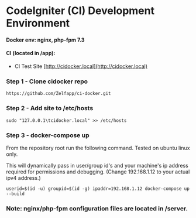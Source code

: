 # CodeIgniter (CI) Development Environment

#### Docker env: nginx, php-fpm 7.3

#### CI (located in /app):

- CI Test Site [http://cidocker.local](http://cidocker.local)

### Step 1 - Clone cidocker repo

```
https://github.com/Zelfapp/ci-docker.git
```

### Step 2 - Add site to /etc/hosts

```
sudo "127.0.0.1\tcidocker.local" >> /etc/hosts
```

### Step 3 - docker-compose up

From the repository root run the following command. Tested on ubuntu linux only.

This will dynamically pass in user/group id's and your machine's ip address required for
permissions and debugging. (Change 192.168.1.12 to your actual ipv4 address.)

```
userid=$(id -u) groupid=$(id -g) ipaddr=192.168.1.12 docker-compose up --build
```

### Note: nginx/php-fpm configuration files are located in /server.
